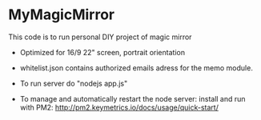 # MyMagicMirror

This code is to run personal DIY project of magic mirror

- Optimized for 16/9 22" screen, portrait orientation

- whitelist.json contains authorized emails adress for the memo module.

- To run server do "nodejs app.js"

- To manage and automatically restart the node server: install and run with PM2:
http://pm2.keymetrics.io/docs/usage/quick-start/

